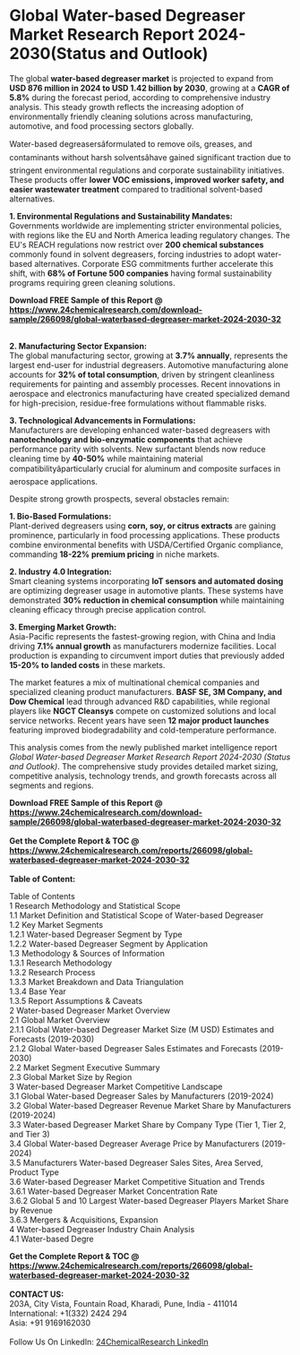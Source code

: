 <h1>Global Water-based Degreaser Market Research Report 2024-2030(Status and Outlook)</h1><p>The global <strong>water-based degreaser market</strong> is projected to expand from <strong>USD 876 million in 2024 to USD 1.42 billion by 2030</strong>, growing at a <strong>CAGR of 5.8%</strong> during the forecast period, according to comprehensive industry analysis. This steady growth reflects the increasing adoption of environmentally friendly cleaning solutions across manufacturing, automotive, and food processing sectors globally.</p><p>Water-based degreasersâformulated to remove oils, greases, and contaminants without harsh solventsâhave gained significant traction due to stringent environmental regulations and corporate sustainability initiatives. These products offer <strong>lower VOC emissions, improved worker safety, and easier wastewater treatment</strong> compared to traditional solvent-based alternatives.</p><p><strong>1. Environmental Regulations and Sustainability Mandates:</strong><br>
Governments worldwide are implementing stricter environmental policies, with regions like the EU and North America leading regulatory changes. The EU's REACH regulations now restrict over <strong>200 chemical substances</strong> commonly found in solvent degreasers, forcing industries to adopt water-based alternatives. Corporate ESG commitments further accelerate this shift, with <strong>68% of Fortune 500 companies</strong> having formal sustainability programs requiring green cleaning solutions.</p><div><b>Download FREE Sample of this Report @ 
            <a href="https://www.24chemicalresearch.com/download-sample/266098/global-waterbased-degreaser-market-2024-2030-32">
            https://www.24chemicalresearch.com/download-sample/266098/global-waterbased-degreaser-market-2024-2030-32</a></b></div><br><p><strong>2. Manufacturing Sector Expansion:</strong><br>
The global manufacturing sector, growing at <strong>3.7% annually</strong>, represents the largest end-user for industrial degreasers. Automotive manufacturing alone accounts for <strong>32% of total consumption</strong>, driven by stringent cleanliness requirements for painting and assembly processes. Recent innovations in aerospace and electronics manufacturing have created specialized demand for high-precision, residue-free formulations without flammable risks.</p><p><strong>3. Technological Advancements in Formulations:</strong><br>
Manufacturers are developing enhanced water-based degreasers with <strong>nanotechnology and bio-enzymatic components</strong> that achieve performance parity with solvents. New surfactant blends now reduce cleaning time by <strong>40-50%</strong> while maintaining material compatibilityâparticularly crucial for aluminum and composite surfaces in aerospace applications.</p><p>Despite strong growth prospects, several obstacles remain:</p><p><strong>1. Bio-Based Formulations:</strong><br>
Plant-derived degreasers using <strong>corn, soy, or citrus extracts</strong> are gaining prominence, particularly in food processing applications. These products combine environmental benefits with USDA/Certified Organic compliance, commanding <strong>18-22% premium pricing</strong> in niche markets.</p><p><strong>2. Industry 4.0 Integration:</strong><br>
Smart cleaning systems incorporating <strong>IoT sensors and automated dosing</strong> are optimizing degreaser usage in automotive plants. These systems have demonstrated <strong>30% reduction in chemical consumption</strong> while maintaining cleaning efficacy through precise application control.</p><p><strong>3. Emerging Market Growth:</strong><br>
Asia-Pacific represents the fastest-growing region, with China and India driving <strong>7.1% annual growth</strong> as manufacturers modernize facilities. Local production is expanding to circumvent import duties that previously added <strong>15-20% to landed costs</strong> in these markets.</p><p>The market features a mix of multinational chemical companies and specialized cleaning product manufacturers. <strong>BASF SE, 3M Company, and Dow Chemical</strong> lead through advanced R&amp;D capabilities, while regional players like <strong>NGCT Cleansys</strong> compete on customized solutions and local service networks. Recent years have seen <strong>12 major product launches</strong> featuring improved biodegradability and cold-temperature performance.</p><p>This analysis comes from the newly published market intelligence report <em>Global Water-based Degreaser Market Research Report 2024-2030 (Status and Outlook)</em>. The comprehensive study provides detailed market sizing, competitive analysis, technology trends, and growth forecasts across all segments and regions.</p><div><b>Download FREE Sample of this Report @ 
            <a href="https://www.24chemicalresearch.com/download-sample/266098/global-waterbased-degreaser-market-2024-2030-32">
            https://www.24chemicalresearch.com/download-sample/266098/global-waterbased-degreaser-market-2024-2030-32</a></b></div><br><div><b>Get the Complete Report & TOC @ 
            <a href="https://www.24chemicalresearch.com/reports/266098/global-waterbased-degreaser-market-2024-2030-32">
            https://www.24chemicalresearch.com/reports/266098/global-waterbased-degreaser-market-2024-2030-32</a></b></div><br>
            <b>Table of Content:</b><p>Table of Contents<br />
1 Research Methodology and Statistical Scope<br />
1.1 Market Definition and Statistical Scope of Water-based Degreaser<br />
1.2 Key Market Segments<br />
1.2.1 Water-based Degreaser Segment by Type<br />
1.2.2 Water-based Degreaser Segment by Application<br />
1.3 Methodology & Sources of Information<br />
1.3.1 Research Methodology<br />
1.3.2 Research Process<br />
1.3.3 Market Breakdown and Data Triangulation<br />
1.3.4 Base Year<br />
1.3.5 Report Assumptions & Caveats<br />
2 Water-based Degreaser Market Overview<br />
2.1 Global Market Overview<br />
2.1.1 Global Water-based Degreaser Market Size (M USD) Estimates and Forecasts (2019-2030)<br />
2.1.2 Global Water-based Degreaser Sales Estimates and Forecasts (2019-2030)<br />
2.2 Market Segment Executive Summary<br />
2.3 Global Market Size by Region<br />
3 Water-based Degreaser Market Competitive Landscape<br />
3.1 Global Water-based Degreaser Sales by Manufacturers (2019-2024)<br />
3.2 Global Water-based Degreaser Revenue Market Share by Manufacturers (2019-2024)<br />
3.3 Water-based Degreaser Market Share by Company Type (Tier 1, Tier 2, and Tier 3)<br />
3.4 Global Water-based Degreaser Average Price by Manufacturers (2019-2024)<br />
3.5 Manufacturers Water-based Degreaser Sales Sites, Area Served, Product Type<br />
3.6 Water-based Degreaser Market Competitive Situation and Trends<br />
3.6.1 Water-based Degreaser Market Concentration Rate<br />
3.6.2 Global 5 and 10 Largest Water-based Degreaser Players Market Share by Revenue<br />
3.6.3 Mergers & Acquisitions, Expansion<br />
4 Water-based Degreaser Industry Chain Analysis<br />
4.1 Water-based Degre</p><div><b>Get the Complete Report & TOC @ 
            <a href="https://www.24chemicalresearch.com/reports/266098/global-waterbased-degreaser-market-2024-2030-32">
            https://www.24chemicalresearch.com/reports/266098/global-waterbased-degreaser-market-2024-2030-32</a></b></div><br><b>CONTACT US:</b><br>
            203A, City Vista, Fountain Road, Kharadi, Pune, India - 411014<br>
            International: +1(332) 2424 294<br>
            Asia: +91 9169162030 <br><br>
            Follow Us On LinkedIn: <a href="https://www.linkedin.com/company/24chemicalresearch/">24ChemicalResearch LinkedIn</a>